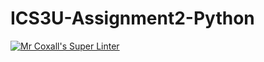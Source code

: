 # ICS3U-Assignment2-Python

[![Mr Coxall's Super Linter](https://github.com/marshall-demars/ICS3U-Assignment2-Python/workflows/Mr%20Coxall's%20Super%20Linter/badge.svg)](https://github.com/marshall-demars/ICS3U-Assignment2-Python/actions/)
